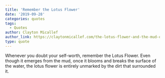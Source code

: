 ```yaml
---
title: 'Remember the Lotus Flower'
date: '2019-09-28'
categories: quotes
tags:
  - Quotes
author: Clayton Micallef
author_link: https://claytonmicallef.com/the-lotus-flower-and-the-mud-of-life/
type: quote
---
```


Whenever you doubt your self-worth, remember the Lotus Flower. Even though it emerges from the mud, once it blooms and breaks the surface of the water, the lotus flower is entirely unmarked by the dirt that surrounded it.
